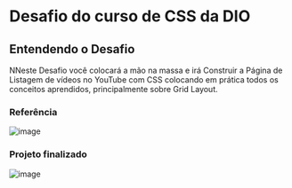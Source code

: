 # Desafio do curso de CSS da DIO

## Entendendo o Desafio

NNeste Desafio você colocará a mão na massa e irá Construir a Página de Listagem de vídeos no YouTube com CSS colocando em prática todos os conceitos aprendidos, principalmente sobre Grid Layout.

### Referência
![image](https://github.com/user-attachments/assets/573bd901-9718-4b40-bd0a-52e334b264a2)

### Projeto finalizado
![image](https://github.com/user-attachments/assets/1ed2a4c0-9544-4aa9-aef5-e10c816e0184)







 
